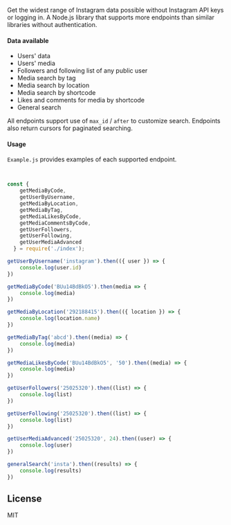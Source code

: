 Get the widest range of Instagram data possible without Instagram API keys or logging in. A Node.js library that supports more endpoints than similar libraries without authentication.

#### Data available

- Users' data
- Users' media
- Followers and following list of any public user
- Media search by tag
- Media search by location
- Media search by shortcode
- Likes and comments for media by shortcode
- General search

All endpoints support use of `max_id` / `after` to customize search. Endpoints also return cursors for paginated searching.

#### Usage

`Example.js` provides examples of each supported endpoint.

```javascript


const {
    getMediaByCode,
    getUserByUsername,
    getMediaByLocation,
    getMediaByTag,
    getMediaLikesByCode,
    getMediaCommentsByCode,
    getUserFollowers,
    getUserFollowing,
    getUserMediaAdvanced
  } = require('./index');

getUserByUsername('instagram').then(({ user }) => {
    console.log(user.id)
})

getMediaByCode('BUu14BdBkO5').then(media => {
    console.log(media)
})

getMediaByLocation('292188415').then(({ location }) => {
    console.log(location.name)
})

getMediaByTag('abcd').then((media) => {
    console.log(media)
})

getMediaLikesByCode('BUu14BdBkO5', '50').then((media) => {
    console.log(media)
})

getUserFollowers('25025320').then((list) => {
    console.log(list)
})

getUserFollowing('25025320').then((list) => {
    console.log(list)
})

getUserMediaAdvanced('25025320', 24).then((user) => {
    console.log(user)
})

generalSearch('insta').then((results) => {
    console.log(results)
})
```



## License
MIT